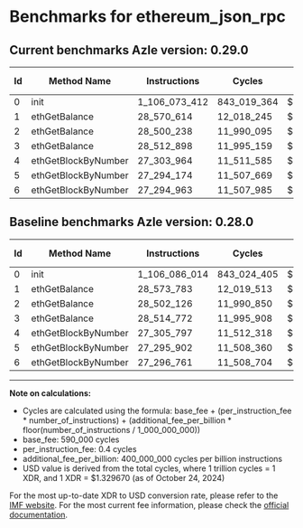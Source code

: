 # Benchmarks for ethereum_json_rpc

## Current benchmarks Azle version: 0.29.0

| Id  | Method Name         | Instructions  | Cycles      | USD           | USD/Million Calls | Change                             |
| --- | ------------------- | ------------- | ----------- | ------------- | ----------------- | ---------------------------------- |
| 0   | init                | 1_106_073_412 | 843_019_364 | $0.0011209376 | $1_120.93         | <font color="green">-12_602</font> |
| 1   | ethGetBalance       | 28_570_614    | 12_018_245  | $0.0000159803 | $15.98            | <font color="green">-3_169</font>  |
| 2   | ethGetBalance       | 28_500_238    | 11_990_095  | $0.0000159429 | $15.94            | <font color="green">-1_888</font>  |
| 3   | ethGetBalance       | 28_512_898    | 11_995_159  | $0.0000159496 | $15.94            | <font color="green">-1_874</font>  |
| 4   | ethGetBlockByNumber | 27_303_964    | 11_511_585  | $0.0000153066 | $15.30            | <font color="green">-1_833</font>  |
| 5   | ethGetBlockByNumber | 27_294_174    | 11_507_669  | $0.0000153014 | $15.30            | <font color="green">-1_728</font>  |
| 6   | ethGetBlockByNumber | 27_294_963    | 11_507_985  | $0.0000153018 | $15.30            | <font color="green">-1_798</font>  |

## Baseline benchmarks Azle version: 0.28.0

| Id  | Method Name         | Instructions  | Cycles      | USD           | USD/Million Calls |
| --- | ------------------- | ------------- | ----------- | ------------- | ----------------- |
| 0   | init                | 1_106_086_014 | 843_024_405 | $0.0011209443 | $1_120.94         |
| 1   | ethGetBalance       | 28_573_783    | 12_019_513  | $0.0000159820 | $15.98            |
| 2   | ethGetBalance       | 28_502_126    | 11_990_850  | $0.0000159439 | $15.94            |
| 3   | ethGetBalance       | 28_514_772    | 11_995_908  | $0.0000159506 | $15.95            |
| 4   | ethGetBlockByNumber | 27_305_797    | 11_512_318  | $0.0000153076 | $15.30            |
| 5   | ethGetBlockByNumber | 27_295_902    | 11_508_360  | $0.0000153023 | $15.30            |
| 6   | ethGetBlockByNumber | 27_296_761    | 11_508_704  | $0.0000153028 | $15.30            |

---

**Note on calculations:**

- Cycles are calculated using the formula: base_fee + (per_instruction_fee \* number_of_instructions) + (additional_fee_per_billion \* floor(number_of_instructions / 1_000_000_000))
- base_fee: 590_000 cycles
- per_instruction_fee: 0.4 cycles
- additional_fee_per_billion: 400_000_000 cycles per billion instructions
- USD value is derived from the total cycles, where 1 trillion cycles = 1 XDR, and 1 XDR = $1.329670 (as of October 24, 2024)

For the most up-to-date XDR to USD conversion rate, please refer to the [IMF website](https://www.imf.org/external/np/fin/data/rms_sdrv.aspx).
For the most current fee information, please check the [official documentation](https://internetcomputer.org/docs/current/developer-docs/gas-cost#execution).
